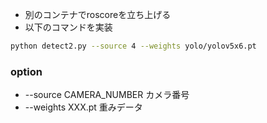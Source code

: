 
* 別のコンテナでroscoreを立ち上げる
* 以下のコマンドを実装
``` bash
python detect2.py --source 4 --weights yolo/yolov5x6.pt
```
### option
* --source CAMERA_NUMBER カメラ番号
* --weights XXX.pt 重みデータ